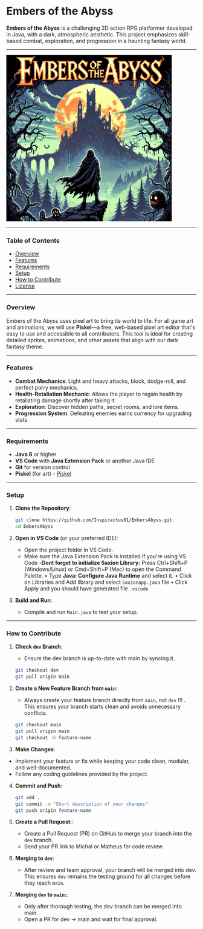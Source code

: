 # Embers of the Abyss

**Embers of the Abyss** is a challenging 2D action RPG platformer developed in Java, with a dark, atmospheric aesthetic. This project emphasizes skill-based combat, exploration, and progression in a haunting fantasy world.

---

![Embers of the Abyss Logo](assets/images/ambersabyss_logo.png)

---

### Table of Contents

- [Overview](#overview)
- [Features](#features)
- [Requirements](#requirements)
- [Setup](#setup)
- [How to Contribute](#how-to-contribute)
- [License](#license)

---

### Overview

Embers of the Abyss uses pixel art to bring its world to life. For all game art and animations, we will use **Piskel**—a free, web-based pixel art editor that's easy to use and accessible to all contributors. This tool is ideal for creating detailed sprites, animations, and other assets that align with our dark fantasy theme.

---

### Features

- **Combat Mechanics**: Light and heavy attacks, block, dodge-roll, and perfect parry mechanics.
- **Health-Retaliation Mechanic**: Allows the player to regain health by retaliating damage shortly after taking it.
- **Exploration**: Discover hidden paths, secret rooms, and lore items.
- **Progression System**: Defeating enemies earns currency for upgrading stats.

---

### Requirements

- **Java 8** or higher
- **VS Code** with **Java Extension Pack** or another Java IDE
- **Git** for version control
- **Piskel** (for art) - [Piskel](https://www.piskelapp.com/)

---

### Setup

1. **Clone the Repository**:

   ```bash
   git clone https://github.com/Inspiractus01/EmbersAbyss.git
   cd EmbersAbyss
   ```

2. **Open in VS Code** (or your preferred IDE):

   - Open the project folder in VS Code.
   - Make sure the Java Extension Pack is installed if you're using VS Code -**Dont forget to initialize Saxion Library:**
     Press Ctrl+Shift+P (Windows/Linux) or Cmd+Shift+P (Mac) to open the Command Palette.
     • Type **Java: Configure Java Runtime** and select it.
     • Click on Libraries and Add library and select `Saxionapp.java` file
     • Click Apply and you should have generated file `.vscode`

3. **Build and Run**:
   - Compile and run `Main.java` to test your setup.

---

### How to Contribute

1. **Check `dev` Branch**:

   - Ensure the dev branch is up-to-date with main by syncing it.

   ```bash
   git checkout dev
   git pull origin main
   ```

2. **Create a New Feature Branch from `main`**:

   - Always create your feature branch directly from `main`, not `dev` !!! . This ensures your branch starts clean and avoids unnecessary conflicts.

   ```bash
   git checkout main
   git pull origin main
   git checkout -b feature-name
   ```

3. **Make Changes**:

- Implement your feature or fix while keeping your code clean, modular, and well-documented.
- Follow any coding guidelines provided by the project.

4. **Commit and Push**:
   ```bash
   git add .
   git commit -m "Short description of your changes"
   git push origin feature-name
   ```
5. **Create a Pull Request:**:

   - Create a Pull Request (PR) on GitHub to merge your branch into the `dev` branch.
   - Send your PR link to Michal or Matheus for code review.

6. **Merging to `dev`**:
   - After review and team approval, your branch will be merged into dev. This ensures `dev` remains the testing ground for all changes before they reach `main`.
7. **Merging `dev` to `main`:**:
   - Only after thorough testing, the dev branch can be merged into main.
   - Open a PR for dev → main and wait for final approval.
